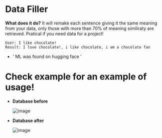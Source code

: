 # Data Filler

**What does it do?**
It will remake each sentence giving it the same meaning from your data, only those with more than 70% of meaning similiraty are retrieved.
Pratical if you need data for a project!
```
User: I like chocolate!
Result: I love chocolate!, i like chocolate, i am a chocolate fan
```

- ' ML was found on hugging face '

# Check example for an example of usage!

- **Database before**

   ![image](https://github.com/Potatooff/DataFiller/assets/112786274/a5eb9de1-9e10-406d-9c8f-2b6acd74cfae)

- **Database after**

   ![image](https://github.com/Potatooff/DataFiller/assets/112786274/058dc1e8-93e4-401b-8086-5bed54102b6b)
